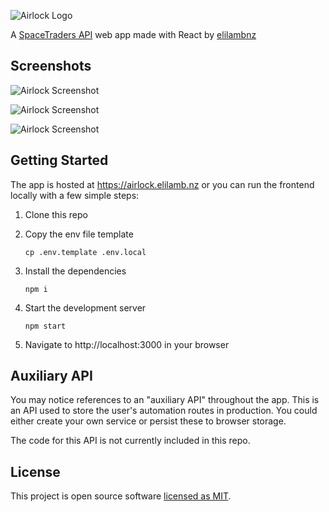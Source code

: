 ![Airlock Logo]('https://raw.githubusercontent.com/elilambnz/airlock/main/.github/logo.png')

A [SpaceTraders API](https://spacetraders.io/) web app made with React by [elilambnz](https://github.com/elilambnz)

## Screenshots

![Airlock Screenshot]('https://raw.githubusercontent.com/elilambnz/airlock/main/.github/screenshot-1.png')

![Airlock Screenshot]('https://raw.githubusercontent.com/elilambnz/airlock/main/.github/screenshot-2.png')

![Airlock Screenshot]('https://raw.githubusercontent.com/elilambnz/airlock/main/.github/screenshot-3.png')

## Getting Started

The app is hosted at https://airlock.elilamb.nz or you can run the frontend locally with a few simple steps:

1. Clone this repo
2. Copy the env file template

   ```
   cp .env.template .env.local
   ```

3. Install the dependencies

   ```
   npm i
   ```

4. Start the development server

   ```
   npm start
   ```

5. Navigate to http://localhost:3000 in your browser

## Auxiliary API

You may notice references to an "auxiliary API" throughout the app. This is an API used to store the user's automation routes in production. You could either create your own service or persist these to browser storage.

The code for this API is not currently included in this repo.

## License

This project is open source software [licensed as MIT](https://github.com/elilambnz/airlock/blob/main/LICENSE.md).
